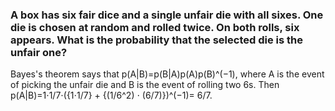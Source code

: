 ### A box has six fair dice and a single unfair die with all sixes. One die is chosen at random and rolled twice. On both rolls, six appears. What is the probability that the selected die is the unfair one?
Bayes's theorem says that p(A|B)=p(B|A)p(A)p(B)^(−1), where A is the event of picking the unfair die and B is the event of rolling two 6s. Then p(A|B)=1⋅1/7⋅({1⋅1/7} + {(1/6^2) ⋅ (6/7)})^(−1)= 6/7.

